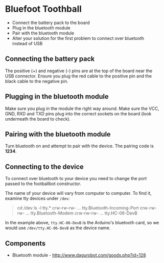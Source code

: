 # Bluefoot Toothball

* Connect the battery pack to the board
* Plug in the bluetooth module
* Pair with the bluetooth module
* Alter your solution for the first problem to connect over bluetooth instead of USB

## Connecting the battery pack

The positive (+) and negative (-) pins are at the top of the board near the USB connector. Ensure you plug the red cable to the positive pin and the black cable to the negative pin.

## Plugging in the bluetooth module

Make sure you plug in the module the right way around. Make sure the VCC, GND, RXD and TXD pins plug into the correct sockets on the board (look underneath the board to check).

## Pairing with the bluetooth module

Turn bluetooth on and attempt to pair with the device. The pairing code is **1234**.

## Connecting to the device

To connect over bluetooth to your device you need to change the port passed to the footballbot constructor.

The name of your device will vary from computer to computer.  To find it, examine tty devices under `/dev`:

> cd /dev
> ls -l tty.*
> crw-rw-rw- ... tty.Bluetooth-Incoming-Port
> crw-rw-rw- ... tty.Bluetooth-Modem
> crw-rw-rw- ... tty.HC-06-DevB

In the example above, `tty.HC-06-DevB` is the Arduino's bluetooth card, so we would use `/dev/tty.HC-06-DevB` as the device name.

## Components

- Bluetooth module - http://www.dagurobot.com/goods.php?id=128
